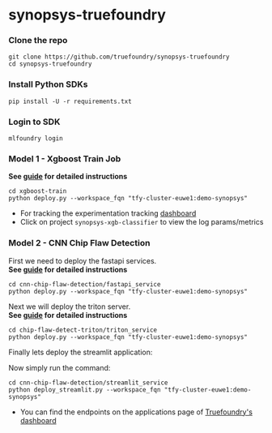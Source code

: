 # synopsys-truefoundry

### Clone the repo

```shell
git clone https://github.com/truefoundry/synopsys-truefoundry
cd synopsys-truefoundry
```

### Install Python SDKs 

```
pip install -U -r requirements.txt
```

### Login to SDK

```shell
mlfoundry login 
```

### Model 1 - Xgboost Train Job

**See [guide](./xgboost-train/README.md) for detailed instructions**

```shell
cd xgboost-train
python deploy.py --workspace_fqn "tfy-cluster-euwe1:demo-synopsys"
```

* For tracking the experimentation tracking [dashboard](https://app.truefoundry.com/mlfoundry)
* Click on project `synopsys-xgb-classifier` to view the log params/metrics

### Model 2 - CNN Chip Flaw Detection

First we need to deploy the fastapi services.  
**See [guide](./cnn-chip-flaw-detection/fastapi_service/README.md) for detailed instructions**

```shell
cd cnn-chip-flaw-detection/fastapi_service
python deploy.py --workspace_fqn "tfy-cluster-euwe1:demo-synopsys"
```

Next we will deploy the triton server.  
**See [guide](./cnn-chip-flaw-detection/triton_service/README.md) for detailed instructions**

```shell
cd chip-flaw-detect-triton/triton_service
python deploy.py --workspace_fqn "tfy-cluster-euwe1:demo-synopsys"
```

Finally lets deploy the streamlit application:

Now simply run the command:

```shell
cd cnn-chip-flaw-detection/streamlit_service
python deploy_streamlit.py --workspace_fqn "tfy-cluster-euwe1:demo-synopsys"
```

* You can find the endpoints on the applications page of [Truefoundry's dashboard](https://app.truefoundry.com/applications)
